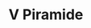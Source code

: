 ---
title: V Piramide

mediaPath: /videos/p_09_tha1313-1080p.mp4
mediaPosition:  [296129.86820310395,4633857.526811792,129.11260190597346]
mediaRotation:  [0.33983239311468716,-0.6736811109499271,-0.5859257897265207,0.295565008538849]
mediaScale: 1
cameraFOV: 38

# Pair of camera points and targets: [final point], ... , [entrance point]
cameraPath: [
    [[296127.00092459226,4633859.645660715,128.61340938441583],[296130.71252690523,4633856.902877084,129.25959848327474]],
    [[296120.67333428684,4633864.500814083,128.5744844313314],[296131.10626441444,4633856.257967815,127.22071954851215]],
    [[296119.7813570111,4633874.902909268,130.4879688974053],[296127.7633891576,4633864.757652502,127.02615536192317]],
    [[296118.09098057606,4633878.645102025,129.5593549175752],[296126.2637149787,4633868.110441727,128.63709152056492]]
    ]

animationEntry: 2000

---